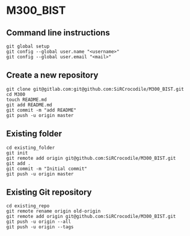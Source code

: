 # M300_BIST
## Command line instructions
``` shell
git global setup
git config --global user.name "<username>"
git config --global user.email "<mail>"
```

## Create a new repository
```shell
git clone git@gitlab.com:git@github.com:SiRCrocodile/M300_BIST.git
cd M300
touch README.md
git add README.md
git commit -m "add README"
git push -u origin master
```

## Existing folder
```shell
cd existing_folder
git init
git remote add origin git@github.com:SiRCrocodile/M300_BIST.git
git add .
git commit -m "Initial commit"
git push -u origin master
```

## Existing Git repository
```shell
cd existing_repo
git remote rename origin old-origin
git remote add origin git@github.com:SiRCrocodile/M300_BIST.git
git push -u origin --all
git push -u origin --tags

```

